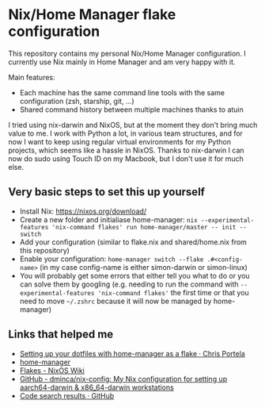 # Nix/Home Manager flake configuration

This repository contains my personal Nix/Home Manager configuration. I currently use Nix mainly in Home Manager and am very happy with it.

Main features:

- Each machine has the same command line tools with the same configuration (zsh, starship, git, ...)
- Shared command history between multiple machines thanks to atuin

I tried using nix-darwin and NixOS, but at the moment they don't bring much value to me. I work with Python a lot, in various team structures, and for now I want to keep using regular virtual environments for my Python projects, which seems like a hassle in NixOS. Thanks to nix-darwin I can now do sudo using Touch ID on my Macbook, but I don't use it for much else.

## Very basic steps to set this up yourself

- Install Nix: https://nixos.org/download/
- Create a new folder and initialiase home-manager: `nix --experimental-features 'nix-command flakes' run home-manager/master -- init --switch`
- Add your configuration (similar to flake.nix and shared/home.nix from this repository)
- Enable your configuration: `home-manager switch --flake .#<config-name>` (in my case config-name is either simon-darwin or simon-linux)
- You will probably get some errors that either tell you what to do or you can solve them by googling (e.g. needing to run the command with  `--experimental-features 'nix-command flakes'` the first time or that you need to move `~/.zshrc` because it will now be managed by home-manager)

## Links that helped me

- [Setting up your dotfiles with home-manager as a flake · Chris Portela](https://www.chrisportela.com/posts/home-manager-flake/)
- [home-manager](https://nix-community.github.io/home-manager/)
- [Flakes - NixOS Wiki](https://nixos.wiki/wiki/Flakes)
- [GitHub - dminca/nix-config: My Nix configuration for setting up aarch64-darwin & x86\_64-darwin workstations](https://github.com/dminca/nix-config)
- [Code search results · GitHub](https://github.com/search?q=path%3Ahome.nix&type=code)
